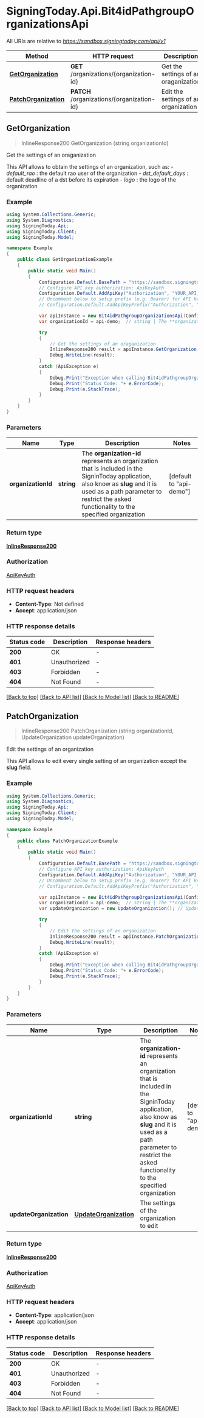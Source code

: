# SigningToday.Api.Bit4idPathgroupOrganizationsApi

All URIs are relative to *https://sandbox.signingtoday.com/api/v1*

Method | HTTP request | Description
------------- | ------------- | -------------
[**GetOrganization**](Bit4idPathgroupOrganizationsApi.md#getorganization) | **GET** /organizations/{organization-id} | Get the settings of an oraganization
[**PatchOrganization**](Bit4idPathgroupOrganizationsApi.md#patchorganization) | **PATCH** /organizations/{organization-id} | Edit the settings of an organization



## GetOrganization

> InlineResponse200 GetOrganization (string organizationId)

Get the settings of an oraganization

This API allows to obtain the settings of an organization, such as:   - _default_rao_ : the default rao user of the organization   - _dst_default_days_ : default deadline of a dst before its expiration   - _logo_ : the logo of the organization 

### Example

```csharp
using System.Collections.Generic;
using System.Diagnostics;
using SigningToday.Api;
using SigningToday.Client;
using SigningToday.Model;

namespace Example
{
    public class GetOrganizationExample
    {
        public static void Main()
        {
            Configuration.Default.BasePath = "https://sandbox.signingtoday.com/api/v1";
            // Configure API key authorization: ApiKeyAuth
            Configuration.Default.AddApiKey("Authorization", "YOUR_API_KEY");
            // Uncomment below to setup prefix (e.g. Bearer) for API key, if needed
            // Configuration.Default.AddApiKeyPrefix("Authorization", "Bearer");

            var apiInstance = new Bit4idPathgroupOrganizationsApi(Configuration.Default);
            var organizationId = api-demo;  // string | The **organization-id** represents an organization that is included in the SigninToday application, also know as **slug** and it is used as a path parameter to restrict the asked functionality to the specified organization  (default to "api-demo")

            try
            {
                // Get the settings of an oraganization
                InlineResponse200 result = apiInstance.GetOrganization(organizationId);
                Debug.WriteLine(result);
            }
            catch (ApiException e)
            {
                Debug.Print("Exception when calling Bit4idPathgroupOrganizationsApi.GetOrganization: " + e.Message );
                Debug.Print("Status Code: "+ e.ErrorCode);
                Debug.Print(e.StackTrace);
            }
        }
    }
}
```

### Parameters


Name | Type | Description  | Notes
------------- | ------------- | ------------- | -------------
 **organizationId** | **string**| The **organization-id** represents an organization that is included in the SigninToday application, also know as **slug** and it is used as a path parameter to restrict the asked functionality to the specified organization  | [default to &quot;api-demo&quot;]

### Return type

[**InlineResponse200**](InlineResponse200.md)

### Authorization

[ApiKeyAuth](../README.md#ApiKeyAuth)

### HTTP request headers

- **Content-Type**: Not defined
- **Accept**: application/json

### HTTP response details
| Status code | Description | Response headers |
|-------------|-------------|------------------|
| **200** | OK |  -  |
| **401** | Unauthorized |  -  |
| **403** | Forbidden |  -  |
| **404** | Not Found |  -  |

[[Back to top]](#)
[[Back to API list]](../README.md#documentation-for-api-endpoints)
[[Back to Model list]](../README.md#documentation-for-models)
[[Back to README]](../README.md)


## PatchOrganization

> InlineResponse200 PatchOrganization (string organizationId, UpdateOrganization updateOrganization)

Edit the settings of an organization

This API allows to edit every single setting of an organization except the **slug** field. 

### Example

```csharp
using System.Collections.Generic;
using System.Diagnostics;
using SigningToday.Api;
using SigningToday.Client;
using SigningToday.Model;

namespace Example
{
    public class PatchOrganizationExample
    {
        public static void Main()
        {
            Configuration.Default.BasePath = "https://sandbox.signingtoday.com/api/v1";
            // Configure API key authorization: ApiKeyAuth
            Configuration.Default.AddApiKey("Authorization", "YOUR_API_KEY");
            // Uncomment below to setup prefix (e.g. Bearer) for API key, if needed
            // Configuration.Default.AddApiKeyPrefix("Authorization", "Bearer");

            var apiInstance = new Bit4idPathgroupOrganizationsApi(Configuration.Default);
            var organizationId = api-demo;  // string | The **organization-id** represents an organization that is included in the SigninToday application, also know as **slug** and it is used as a path parameter to restrict the asked functionality to the specified organization  (default to "api-demo")
            var updateOrganization = new UpdateOrganization(); // UpdateOrganization | The settings of the organization to edit

            try
            {
                // Edit the settings of an organization
                InlineResponse200 result = apiInstance.PatchOrganization(organizationId, updateOrganization);
                Debug.WriteLine(result);
            }
            catch (ApiException e)
            {
                Debug.Print("Exception when calling Bit4idPathgroupOrganizationsApi.PatchOrganization: " + e.Message );
                Debug.Print("Status Code: "+ e.ErrorCode);
                Debug.Print(e.StackTrace);
            }
        }
    }
}
```

### Parameters


Name | Type | Description  | Notes
------------- | ------------- | ------------- | -------------
 **organizationId** | **string**| The **organization-id** represents an organization that is included in the SigninToday application, also know as **slug** and it is used as a path parameter to restrict the asked functionality to the specified organization  | [default to &quot;api-demo&quot;]
 **updateOrganization** | [**UpdateOrganization**](UpdateOrganization.md)| The settings of the organization to edit | 

### Return type

[**InlineResponse200**](InlineResponse200.md)

### Authorization

[ApiKeyAuth](../README.md#ApiKeyAuth)

### HTTP request headers

- **Content-Type**: application/json
- **Accept**: application/json

### HTTP response details
| Status code | Description | Response headers |
|-------------|-------------|------------------|
| **200** | OK |  -  |
| **401** | Unauthorized |  -  |
| **403** | Forbidden |  -  |
| **404** | Not Found |  -  |

[[Back to top]](#)
[[Back to API list]](../README.md#documentation-for-api-endpoints)
[[Back to Model list]](../README.md#documentation-for-models)
[[Back to README]](../README.md)


